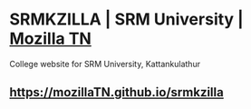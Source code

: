 # SRMKZILLA | SRM University | [Mozilla TN](http://github.com/mozillatn) 
College website for SRM University, Kattankulathur
## <https://mozillaTN.github.io/srmkzilla>